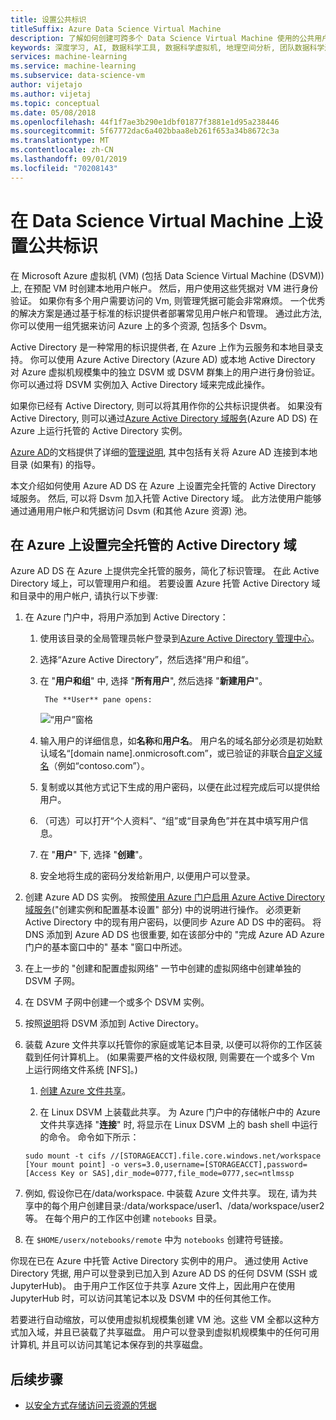 ```yaml
---
title: 设置公共标识
titleSuffix: Azure Data Science Virtual Machine
description: 了解如何创建可跨多个 Data Science Virtual Machine 使用的公共用户帐户。 可以使用 Azure Active Directory 或本地 Active Directory 对 Data Science Virtual Machine 的用户进行身份验证。
keywords: 深度学习, AI, 数据科学工具, 数据科学虚拟机, 地理空间分析, 团队数据科学过程
services: machine-learning
ms.service: machine-learning
ms.subservice: data-science-vm
author: vijetajo
ms.author: vijetaj
ms.topic: conceptual
ms.date: 05/08/2018
ms.openlocfilehash: 44f1f7ae3b290e1dbf01877f3881e1d95a238446
ms.sourcegitcommit: 5f67772dac6a402bbaa8eb261f653a34b8672c3a
ms.translationtype: MT
ms.contentlocale: zh-CN
ms.lasthandoff: 09/01/2019
ms.locfileid: "70208143"
---
```

# <a name="set-up-a-common-identity-on-a-data-science-virtual-machine"></a>在 Data Science Virtual Machine 上设置公共标识

在 Microsoft Azure 虚拟机 (VM) (包括 Data Science Virtual Machine (DSVM)) 上, 在预配 VM 时创建本地用户帐户。 然后，用户使用这些凭据对 VM 进行身份验证。 如果你有多个用户需要访问的 Vm, 则管理凭据可能会非常麻烦。 一个优秀的解决方案是通过基于标准的标识提供者部署常见用户帐户和管理。 通过此方法, 你可以使用一组凭据来访问 Azure 上的多个资源, 包括多个 Dsvm。

Active Directory 是一种常用的标识提供者, 在 Azure 上作为云服务和本地目录支持。 你可以使用 Azure Active Directory (Azure AD) 或本地 Active Directory 对 Azure 虚拟机规模集中的独立 DSVM 或 DSVM 群集上的用户进行身份验证。 你可以通过将 DSVM 实例加入 Active Directory 域来完成此操作。

如果你已经有 Active Directory, 则可以将其用作你的公共标识提供者。 如果没有 Active Directory, 则可以通过[Azure Active Directory 域服务](https://docs.microsoft.com/azure/active-directory-domain-services/)(Azure AD DS) 在 Azure 上运行托管的 Active Directory 实例。

[Azure AD](https://docs.microsoft.com/azure/active-directory/)的文档提供了详细的[管理说明](https://docs.microsoft.com/azure/active-directory/choose-hybrid-identity-solution), 其中包括有关将 Azure AD 连接到本地目录 (如果有) 的指导。

本文介绍如何使用 Azure AD DS 在 Azure 上设置完全托管的 Active Directory 域服务。 然后, 可以将 Dsvm 加入托管 Active Directory 域。 此方法使用户能够通过通用用户帐户和凭据访问 Dsvm (和其他 Azure 资源) 池。

## <a name="set-up-a-fully-managed-active-directory-domain-on-azure"></a>在 Azure 上设置完全托管的 Active Directory 域

Azure AD DS 在 Azure 上提供完全托管的服务，简化了标识管理。 在此 Active Directory 域上，可以管理用户和组。 若要设置 Azure 托管 Active Directory 域和目录中的用户帐户, 请执行以下步骤:

1. 在 Azure 门户中，将用户添加到 Active Directory： 

   1. 使用该目录的全局管理员帐户登录到[Azure Active Directory 管理中心](https://aad.portal.azure.com)。
    
   1. 选择“Azure Active Directory”，然后选择“用户和组”。
    
   1. 在 "**用户和组**" 中, 选择 "**所有用户**", 然后选择 "**新建用户**"。
   
           The **User** pane opens:
      
      ![“用户”窗格](./media/add-user.png)
    
   1. 输入用户的详细信息，如**名称**和**用户名**。 用户名的域名部分必须是初始默认域名“[domain name].onmicrosoft.com”，或已验证的非联合[自定义域名](../../active-directory/add-custom-domain.md)（例如“contoso.com”）。
    
   1. 复制或以其他方式记下生成的用户密码，以便在此过程完成后可以提供给用户。
    
   1. （可选）可以打开“个人资料”、“组”或“目录角色”并在其中填写用户信息。 
    
   1. 在 "**用户**" 下, 选择 "**创建**"。
    
   1. 安全地将生成的密码分发给新用户, 以便用户可以登录。

1. 创建 Azure AD DS 实例。 按照[使用 Azure 门户启用 Azure Active Directory 域服务](https://docs.microsoft.com/azure/active-directory-domain-services/active-directory-ds-getting-started)("创建实例和配置基本设置" 部分) 中的说明进行操作。 必须更新 Active Directory 中的现有用户密码，以便同步 Azure AD DS 中的密码。 将 DNS 添加到 Azure AD DS 也很重要, 如在该部分中的 "完成 Azure AD Azure 门户的基本窗口中的" 基本 "窗口中所述。

1. 在上一步的 "创建和配置虚拟网络" 一节中创建的虚拟网络中创建单独的 DSVM 子网。
1. 在 DSVM 子网中创建一个或多个 DSVM 实例。
1. 按照[说明](https://docs.microsoft.com/azure/active-directory-domain-services/active-directory-ds-join-ubuntu-linux-vm )将 DSVM 添加到 Active Directory。 
1. 装载 Azure 文件共享以托管你的家庭或笔记本目录, 以便可以将你的工作区装载到任何计算机上。 (如果需要严格的文件级权限, 则需要在一个或多个 Vm 上运行网络文件系统 [NFS]。)

   1. [创建 Azure 文件共享](../../storage/files/storage-how-to-create-file-share.md)。
    
   2.  在 Linux DSVM 上装载此共享。 为 Azure 门户中的存储帐户中的 Azure 文件共享选择 "**连接**" 时, 将显示在 Linux DSVM 上的 bash shell 中运行的命令。 命令如下所示：
   
   ```
   sudo mount -t cifs //[STORAGEACCT].file.core.windows.net/workspace [Your mount point] -o vers=3.0,username=[STORAGEACCT],password=[Access Key or SAS],dir_mode=0777,file_mode=0777,sec=ntlmssp
   ```
1. 例如, 假设你已在/data/workspace. 中装载 Azure 文件共享。 现在, 请为共享中的每个用户创建目录:/data/workspace/user1、/data/workspace/user2 等。 在每个用户的工作区中创建 `notebooks` 目录。 
1. 在 `$HOME/userx/notebooks/remote` 中为 `notebooks` 创建符号链接。   

你现在已在 Azure 中托管 Active Directory 实例中的用户。 通过使用 Active Directory 凭据, 用户可以登录到已加入到 Azure AD DS 的任何 DSVM (SSH 或 JupyterHub)。 由于用户工作区位于共享 Azure 文件上，因此用户在使用 JupyterHub 时，可以访问其笔记本以及 DSVM 中的任何其他工作。

若要进行自动缩放，可以使用虚拟机规模集创建 VM 池。这些 VM 全都以这种方式加入域，并且已装载了共享磁盘。 用户可以登录到虚拟机规模集中的任何可用计算机, 并且可以访问其笔记本保存到的共享磁盘。 

## <a name="next-steps"></a>后续步骤

* [以安全方式存储访问云资源的凭据](dsvm-secure-access-keys.md)




